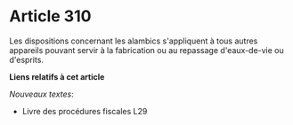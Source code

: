 # Article 310

Les dispositions concernant les alambics s'appliquent à tous autres appareils pouvant servir à la fabrication ou au repassage
d'eaux-de-vie ou d'esprits.

**Liens relatifs à cet article**

_Nouveaux textes_:

  - Livre des procédures fiscales L29
